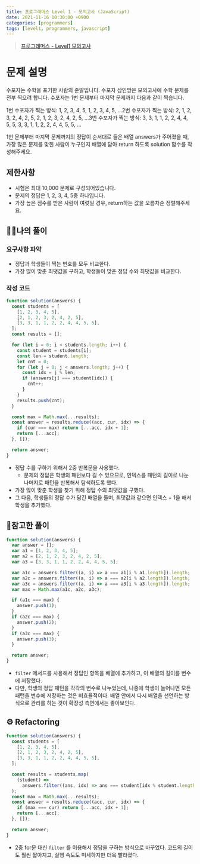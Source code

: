 ```yaml
---
title: 프로그래머스 Level 1 - 모의고사 (JavaScript)
date: 2021-11-16 10:30:00 +0900
categories: [programmers]
tags: [level1, programmers, javascript]
---
```


> [프로그래머스 - Level1 모의고사](https://programmers.co.kr/learn/courses/30/lessons/42840?language=javascript)

# 문제 설명

수포자는 수학을 포기한 사람의 준말입니다. 수포자 삼인방은 모의고사에 수학 문제를 전부 찍으려 합니다. 수포자는 1번 문제부터 마지막 문제까지 다음과 같이 찍습니다.

1번 수포자가 찍는 방식: 1, 2, 3, 4, 5, 1, 2, 3, 4, 5, ...2번 수포자가 찍는 방식: 2, 1, 2, 3, 2, 4, 2, 5, 2, 1, 2, 3, 2, 4, 2, 5, ...3번 수포자가 찍는 방식: 3, 3, 1, 1, 2, 2, 4, 4, 5, 5, 3, 3, 1, 1, 2, 2, 4, 4, 5, 5, ...

1번 문제부터 마지막 문제까지의 정답이 순서대로 들은 배열 answers가 주어졌을 때, 가장 많은 문제를 맞힌 사람이 누구인지 배열에 담아 return 하도록 solution 함수를 작성해주세요.

## 제한사항

- 시험은 최대 10,000 문제로 구성되어있습니다.
- 문제의 정답은 1, 2, 3, 4, 5중 하나입니다.
- 가장 높은 점수를 받은 사람이 여럿일 경우, return하는 값을 오름차순 정렬해주세요.

## 🙋‍♂️나의 풀이

### 요구사항 파악

- 정답과 학생들이 찍는 번호를 모두 비교한다.
- 가장 많이 맞춘 최댓값을 구하고, 학생들이 맞춘 정답 수와 최댓값을 비교한다.

### 작성 코드

```javascript
function solution(answers) {
  const students = [
    [1, 2, 3, 4, 5],
    [2, 1, 2, 3, 2, 4, 2, 5],
    [3, 3, 1, 1, 2, 2, 4, 4, 5, 5],
  ];
  const results = [];

  for (let i = 0; i < students.length; i++) {
    const student = students[i];
    const len = student.length;
    let cnt = 0;
    for (let j = 0; j < answers.length; j++) {
      const idx = j % len;
      if (answers[j] === student[idx]) {
        cnt++;
      }
    }
    results.push(cnt);
  }

  const max = Math.max(...results);
  const answer = results.reduce((acc, cur, idx) => {
    if (cur === max) return [...acc, idx + 1];
    return [...acc];
  }, []);

  return answer;
}
```

- 정답 수를 구하기 위해서 2중 반복문을 사용했다.
  - 문제의 정답은 학생의 패턴보다 길 수 있으므로, 인덱스를 패턴의 길이로 나눈 나머지로 패턴을 반복해서 탐색하도록 했다.
- 가장 많이 맞춘 학생을 찾기 위해 정답 수의 최댓값을 구했다.
- 그 다음, 학생들의 정답 수가 담긴 배열을 돌며, 최댓값과 같으면 인덱스 + 1을 해서 학생을 추가했다.

## 👀참고한 풀이

```javascript
function solution(answers) {
  var answer = [];
  var a1 = [1, 2, 3, 4, 5];
  var a2 = [2, 1, 2, 3, 2, 4, 2, 5];
  var a3 = [3, 3, 1, 1, 2, 2, 4, 4, 5, 5];

  var a1c = answers.filter((a, i) => a === a1[i % a1.length]).length;
  var a2c = answers.filter((a, i) => a === a2[i % a2.length]).length;
  var a3c = answers.filter((a, i) => a === a3[i % a3.length]).length;
  var max = Math.max(a1c, a2c, a3c);

  if (a1c === max) {
    answer.push(1);
  }
  if (a2c === max) {
    answer.push(2);
  }
  if (a3c === max) {
    answer.push(3);
  }

  return answer;
}
```

- `filter` 메서드를 사용해서 정답인 항목을 배열에 추가하고, 이 배열의 길이를 변수에 저장했다.
- 다만, 학생의 정답 패턴을 각각의 변수로 나누었는데, 나중에 학생이 늘어나면 모든 패턴을 변수에 저장하는 것은 비효율적이다. 배열 안에서 다시 배열을 선언하는 방식으로 관리를 하는 것이 확장성 측면에서는 좋아보인다.

## ⚙️ Refactoring

```javascript
function solution(answers) {
  const students = [
    [1, 2, 3, 4, 5],
    [2, 1, 2, 3, 2, 4, 2, 5],
    [3, 3, 1, 1, 2, 2, 4, 4, 5, 5],
  ];

  const results = students.map(
    (student) =>
      answers.filter((ans, idx) => ans === student[idx % student.length]).length
  );
  const max = Math.max(...results);
  const answer = results.reduce((acc, cur, idx) => {
    if (max === cur) return [...acc, idx + 1];
    return [...acc];
  }, []);

  return answer;
}
```

- 2중 for문 대신 `filter` 를 이용해서 정답을 구하는 방식으로 바꾸었다. 코드의 길이도 훨씬 짧아지고, 실행 속도도 미세하지만 더욱 빨라졌다.
